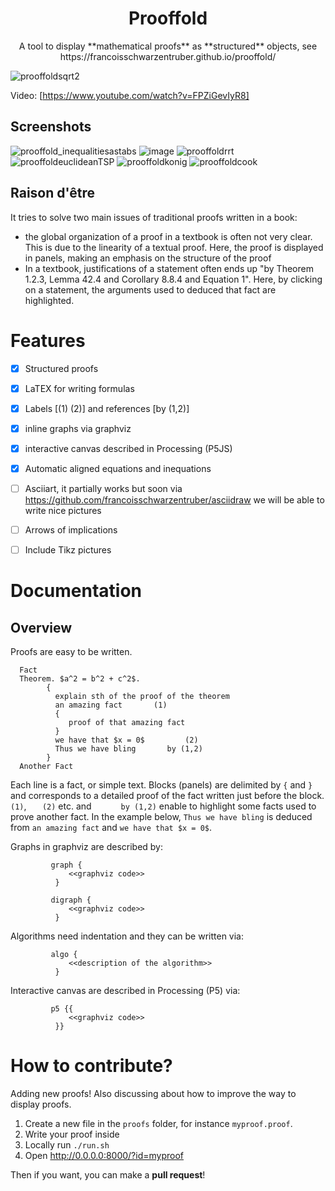 <h1 align="center">Prooffold</h1>
<p align="center">A tool to display **mathematical proofs** as **structured** objects, see https://francoisschwarzentruber.github.io/prooffold/</p>

![prooffoldsqrt2](https://user-images.githubusercontent.com/43071857/154649245-5c78c7a0-0562-4232-a087-5590c193cb94.gif)

Video: [https://www.youtube.com/watch?v=FPZiGevIyR8]


## Screenshots

![prooffold_inequalitiesastabs](https://user-images.githubusercontent.com/43071857/194746547-cec69dd2-3cb4-41b3-9ede-9149066afcac.gif)
![image](https://user-images.githubusercontent.com/43071857/194717214-e9785336-711f-4bdb-b455-dfcfd2293ac1.png)
![prooffoldrrt](https://user-images.githubusercontent.com/43071857/154652110-b4573d44-1de9-4af3-9a58-bb295e5888d2.gif)
![prooffoldeuclideanTSP](https://user-images.githubusercontent.com/43071857/154651408-12462e46-c220-47e8-b43c-ad0ca2848d8e.gif)
![prooffoldkonig](https://user-images.githubusercontent.com/43071857/154651369-334d3700-ffc0-4713-9c12-61ca5f6bcf00.gif)
![prooffoldcook](https://user-images.githubusercontent.com/43071857/154651387-e604c450-f15e-4834-a3fa-d950024dec7f.gif)


## Raison d'être

It tries to solve two main issues of traditional proofs written in a book:
- the global organization of a proof in a textbook is often not very clear. This is due to the linearity of a textual proof. Here, the proof is displayed in panels, making an emphasis on the structure of the proof
- In a textbook, justifications of a statement often ends up "by Theorem 1.2.3, Lemma 42.4 and Corollary 8.8.4 and Equation 1". Here, by clicking on a statement, the arguments used to deduced that fact are highlighted.







# Features

 - [X] Structured proofs
 - [X] LaTEX for writing formulas
 - [X] Labels [(1) (2)] and references [by (1,2)]
 - [X] inline graphs via graphviz
 - [X] interactive canvas described in Processing (P5JS)
 - [X] Automatic aligned equations and inequations
 - [ ] Asciiart, it partially works but soon via https://github.com/francoisschwarzentruber/asciidraw we will be able to write nice pictures
 - [ ] Arrows of implications
 - [ ] Include Tikz pictures



# Documentation

## Overview

Proofs are easy to be written. 

      Fact
      Theorem. $a^2 = b^2 + c^2$.
            {
              explain sth of the proof of the theorem
              an amazing fact       (1)
              {
                 proof of that amazing fact
              }
              we have that $x = 0$         (2)
              Thus we have bling       by (1,2)
            }
      Another Fact
      
      
Each line is a fact, or simple text. Blocks (panels) are delimited by `{` and `}` and corresponds to a detailed proof of the fact written just before the block. `     (1)`, `   (2)` etc. and `      by (1,2)` enable to highlight some facts used to prove another fact. In the example below, `Thus we have bling` is deduced from `an amazing fact` and `we have that $x = 0$`.




Graphs in graphviz are described by:

             graph {
                 <<graphviz code>>
              }

             digraph {
                 <<graphviz code>>
              }
                   

Algorithms need indentation and they can be written via:

             algo {
                 <<description of the algorithm>>
              }
              
Interactive canvas are described in Processing (P5) via:

             p5 {{
                 <<graphviz code>>
              }}
              



# How to contribute?

Adding new proofs! Also discussing about how to improve the way to display proofs.

1) Create a new file in the `proofs` folder, for instance `myproof.proof`.
2) Write your proof inside
3) Locally run `./run.sh`
4) Open http://0.0.0.0:8000/?id=myproof

Then if you want, you can make a **pull request**!
